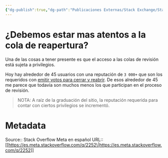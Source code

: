 ```yaml
---
{"dg-publish":true,"dg-path":"Publicaciones Externas/Stack Exchange/Stack Overflow en español/Stack Overflow en español Meta/es.meta.stackoverflow.com-2252.md","permalink":"/publicaciones-externas/stack-exchange/stack-overflow-en-espanol/stack-overflow-en-espanol-meta/es-meta-stackoverflow-com-2252/","title":"¿Debemos estar mas atentos a la cola de reapertura?","hide":true,"noteIcon":"\"0\"","created":"2024-04-03T12:49:10.763-06:00","updated":"2024-04-05T16:44:01.456-06:00"}
---
```


# ¿Debemos estar mas atentos a la cola de reapertura?

Una  de las cosas a tener presente es que el acceso a las colas de revisión está sujeta a privilegios.

Hoy hay alrededor de 45 usuarios con una reputación de `3 000+` que son los requeridos con [emitir votos para cerrar y reabrir][1]. De esos alrededor de 45 me parece que todavía son muchos menos los que participan en el proceso de revisión.

> NOTA: A raíz de la graduación del sitio, la reputación requerida para contar con ciertos privilegios se incrementó.


  [1]: https://es.stackoverflow.com/help/privileges/close-questions

# Metadata
Source:: Stack Overflow Meta en español
URL:: [[https://es.meta.stackoverflow.com/q/2252\|https://es.meta.stackoverflow.com/q/2252]]

